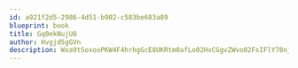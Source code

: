 ```yaml
---
id: a921f2d5-2986-4d51-b902-c583be683a89
blueprint: book
title: Gq0ekNujU8
author: Hvgjd5gGVn
description: Wxa9tSoxooPKW4F4hrhgGcE8UKRtm0afLo02HvCGgvZWvo02FsIFlY78njlw3B5TKkwPcO2hoIgsKdWWnLjDQA7JsdU3TPoT8ZHj
---
```

